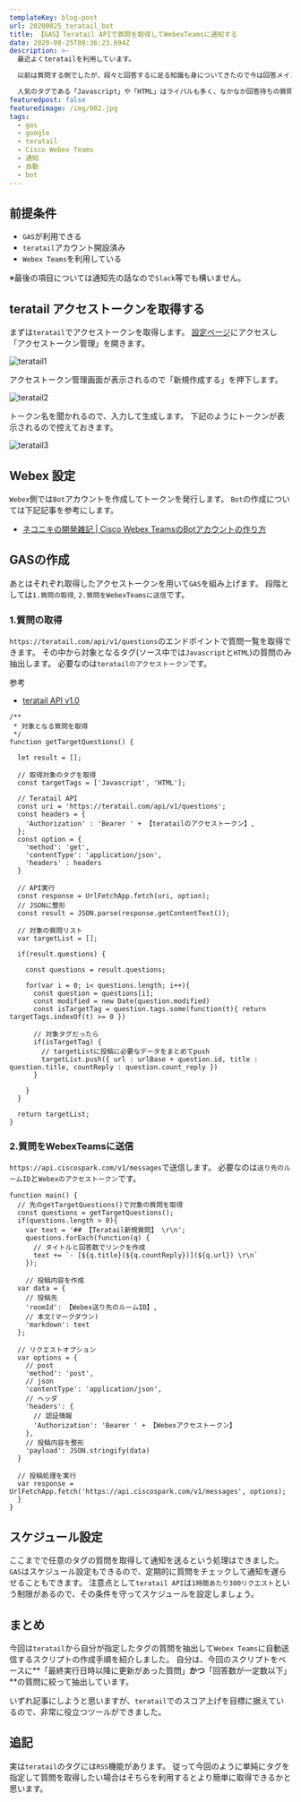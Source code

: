 ```yaml
---
templateKey: blog-post
url: 20200825_teratail_bot
title: 【GAS】Teratail APIで質問を取得してWebexTeamsに通知する
date: 2020-08-25T08:36:23.694Z
description: >-
  最近よくteratailを利用しています。

  以前は質問する側でしたが、段々と回答するに足る知識も身についてきたので今は回答メインです。

  人気のタグである「Javascript」や「HTML」はライバルも多く、なかなか回答待ちの質問に出会えないので、APIで自分が回答したいジャンルの質問を取得してWebex Teamsに通知するGASを組んでみました。
featuredpost: false
featuredimage: /img/002.jpg
tags:
  - gas
  - google
  - teratail
  - Cisco Webex Teams
  - 通知
  - 自動
  - bot
---
```

## 前提条件
- `GAS`が利用できる
- `teratail`アカウント開設済み
- `Webex Teams`を利用している

※最後の項目については通知先の話なので`Slack`等でも構いません。

## teratail アクセストークンを取得する
まずは`teratail`でアクセストークンを取得します。
[設定ページ](https://teratail.com/users/setting/profile)にアクセスし「アクセストークン管理」を開きます。

![teratail1](/img/teratail1.png "teratail1")

アクセストークン管理画面が表示されるので「新規作成する」を押下します。

![teratail2](/img/teratail2.png "teratail2")

トークン名を聞かれるので、入力して生成します。
下記のようにトークンが表示されるので控えておきます。

![teratail3](/img/teratail3.png "teratail3")

## Webex 設定
`Webex`側では`Bot`アカウントを作成してトークンを発行します。
`Bot`の作成については下記記事を参考にします。

- [ネコニキの開発雑記 | Cisco Webex TeamsのBotアカウントの作り方](https://nekoniki.com/20200617_teams_bot)

## GASの作成
あとはそれぞれ取得したアクセストークンを用いて`GAS`を組み上げます。
段階としては`1.質問の取得`, `2.質問をWebexTeamsに送信`です。

### 1.質問の取得

`https://teratail.com/api/v1/questions`のエンドポイントで質問一覧を取得できます。
その中から対象となるタグ(ソース中では`Javascript`と`HTML`)の質問のみ抽出します。
必要なのは`teratailのアクセストークン`です。

参考
- [teratail API v1.0](https://teratailv1.docs.apiary.io/)

```GAS
/**
 * 対象となる質問を取得
 */
function getTargetQuestions() {
  
  let result = [];
  
  // 取得対象のタグを取得
  const targetTags = ['Javascript', 'HTML'];
    
  // Teratail API
  const uri = 'https://teratail.com/api/v1/questions';
  const headers = {
    'Authorization' : 'Bearer ' + 【teratailのアクセストークン】,
  };
  const option = {
    'method': 'get',
    'contentType': 'application/json',
    'headers' : headers
  }
  
  // API実行
  const response = UrlFetchApp.fetch(uri, option);
  // JSONに整形
  const result = JSON.parse(response.getContentText());

  // 対象の質問リスト
  var targetList = [];
    
  if(result.questions) {
    
    const questions = result.questions;
    
    for(var i = 0; i< questions.length; i++){
      const question = questions[i];
      const modified = new Date(question.modified)
      const isTargetTag = question.tags.some(function(t){ return targetTags.indexOf(t) >= 0 })
      
      // 対象タグだったら
      if(isTargetTag) {        
        // targetListに投稿に必要なデータをまとめてpush
        targetList.push({ url : urlBase + question.id, title : question.title, countReply : question.count_reply })
      }
      
    }        
  }
    
  return targetList;
}
```

### 2.質問をWebexTeamsに送信
`https://api.ciscospark.com/v1/messages`で送信します。
必要なのは`送り先のルームID`と`Webexのアクセストークン`です。

```GAS
function main() {
  // 先のgetTargetQuestions()で対象の質問を取得
  const questions = getTargetQuestions();
  if(questions.length > 0){
    var text = '## 【Teratail新規質問】 \r\n';
    questions.forEach(function(q) {
      // タイトルと回答数でリンクを作成
      text += `- [${q.title}(${q.countReply})](${q.url}) \r\n`
    });
    
    // 投稿内容を作成
  var data = {
    // 投稿先
    'roomId': 【Webex送り先のルームID】,
    // 本文(マークダウン)
    'markdown': text
  };
  
  // リクエストオプション
  var options = {
    // post
    'method': 'post',
    // json
    'contentType': 'application/json',
    // ヘッダ
    'headers': { 
      // 認証情報
      'Authorization': 'Bearer ' + 【Webexアクセストークン】
    },
    // 投稿内容を整形
    'payload': JSON.stringify(data)
  }
  
  // 投稿処理を実行
  var response = UrlFetchApp.fetch('https://api.ciscospark.com/v1/messages', options);
  }
}
```

## スケジュール設定
ここまでで任意のタグの質問を取得して通知を送るという処理はできました。
`GAS`はスケジュール設定もできるので、定期的に質問をチェックして通知を遅らせることもできます。
注意点として`teratail API`は`1時間あたり300リクエスト`という制限があるので、その条件を守ってスケジュールを設定しましょう。

## まとめ
今回は`teratail`から自分が指定したタグの質問を抽出して`Webex Teams`に自動送信するスクリプトの作成手順を紹介しました。
自分は、今回のスクリプトをベースに**「最終実行日時以降に更新があった質問」**かつ**「回答数が一定数以下」**の質問に絞って抽出しています。

いずれ記事にしようと思いますが、`teratail`でのスコア上げを目標に据えているので、非常に役立つツールができました。

## 追記
実は`teratail`のタグには`RSS`機能があります。
従って今回のように単純にタグを指定して質問を取得したい場合はそちらを利用するとより簡単に取得できるかと思います。